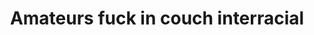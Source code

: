 ---
layout: post
title: Amateurs fuck in couch interracial
duration: '19:28'
view: 121
rate: 2
video: 'https://flashservice.xvideos.com/embedframe/8251886'
priority: 0.9
changefreq: daily
---